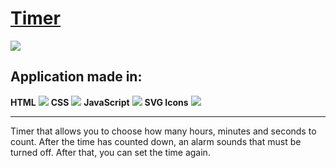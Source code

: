 # [Timer](https://yakuza16.github.io/timer/ "Timer")

![](https://cdn3.iconfinder.com/data/icons/minimalisticons/28/notification-bell-2-256.png)

## Application made in:

**HTML**   ![](https://cdn4.iconfinder.com/data/icons/social-media-logos-6/512/96-html5-48.png)   **CSS**   ![](https://cdn3.iconfinder.com/data/icons/social-media-logos-flat-colorful-1/2048/5351_-_CSS3-64.png)   **JavaScript**   ![](https://cdn2.iconfinder.com/data/icons/designer-skills/128/code-programming-javascript-software-develop-command-language-64.png)   **SVG Icons**   ![](https://cdn3.iconfinder.com/data/icons/cad-database-presentation-spreadsheet-vector-fil-2/512/28-48.png)

------------

Timer that allows you to choose how many hours, minutes and seconds to count. After the time has counted down, an alarm sounds that must be turned off. After that, you can set the time again.

